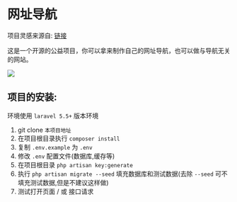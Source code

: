 # 网址导航

项目灵感来源自: [链接](https://github.com/WebStackPage/WebStackPage.github.io)

这是一个开源的公益项目，你可以拿来制作自己的网址导航，也可以做与导航无关的网站。

![](http://www.webstack.cc/assets/images/preview.gif)

## 项目的安装:
环境使用 `laravel 5.5+` 版本环境

1. git clone `本项目地址`
2. 在项目根目录执行 `composer install`
3. 复制 `.env.example` 为 `.env`
4. 修改 `.env` 配置文件(数据库,缓存等)
5. 在项目根目录 `php artisan key:generate`
6. 执行 `php artisan migrate --seed` 填充数据库和测试数据(去除 `--seed` 可不填充测试数据,但是不建议这样做)
7. 测试打开页面 / 或 接口请求

